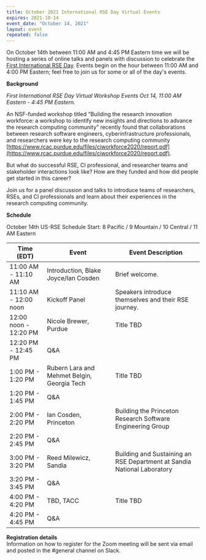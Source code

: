 ```yaml
---
title: October 2021 International RSE Day Virtual Events
expires: 2021-10-14
event_date: "October 14, 2021"
layout: event
repeated: false
---
```


On October 14th between 11:00 AM and 4:45 PM Eastern time we will be hosting a series of online
talks and panels with discussion to celebrate the [First International RSE Day](https://researchsoftware.org/council/intl-rse-day.html). Events 
begin on the hour between 11:00 AM and 4:00 PM Eastern; feel free to join us for some or all
of the day's events.

**Background**

_First International RSE Day Virtual Workshop Events Oct 14, 11:00 AM Eastern - 4:45 PM Eastern._

An NSF-funded workshop titled “Building the research innovation workforce: a workshop
to identify new insights and directions to advance the research computing community” recently found that collaborations between research software engineers, cyberinfrastructure professionals, and researchers were key to the research computing community [https://www.rcac.purdue.edu/files/ciworkforce2020/report.pdf](https://www.rcac.purdue.edu/files/ciworkforce2020/report.pdf). 

But what do successful RSE, CI professional, and researcher teams and stakeholder interactions look like? How are they funded and how did people get started in this career?

Join us for a panel discussion and talks to introduce teams of researchers, RSEs, and CI professionals and learn about their experiences in the research computing community.

**Schedule**

October 14th US-RSE Schedule
Start: 8 Pacific / 9 Mountain / 10 Central / 11 AM Eastern

| Time (EDT)  | Event |  Event Description                         |
| ----        | ------|------------------------------------------- |
| 11:00 AM - 11:10 AM | Introduction, Blake Joyce/Ian Cosden   | Brief welcome.  |
| 11:10 AM - 12:00 noon | Kickoff Panel     | Speakers introduce themselves and their RSE journey. |
| 12:00 noon - 12:20 PM | Nicole Brewer, Purdue     | Title TBD                      |
| 12:20 PM - 12:45 PM | Q&A               |                                |
| 1:00 PM - 1:20 PM | Rubern Lara and Mehmet Belgin, Georgia Tech     | Title TBD                     |
| 1:20 PM - 1:45 PM | Q&A               |                                |
| 2:00 PM - 2:20 PM | Ian Cosden, Princeton     | Building the Princeton Research Software Engineering Group                      |
| 2:20 PM - 2:45 PM | Q&A               |                                |
| 3:00 PM - 3:20 PM | Reed Milewicz, Sandia      | Building and Sustaining an RSE Department at Sandia National Laboratory                      |
| 3:20 PM - 3:45 PM | Q&A               |                                |
| 4:00 PM - 4:20 PM | TBD, TACC     | Title TBD                      |
| 4:20 PM - 4:45 PM | Q&A               |                                |


**Registration details**  
Information on how to register for the Zoom meeting will be sent via email and posted in the #general channel on Slack.

